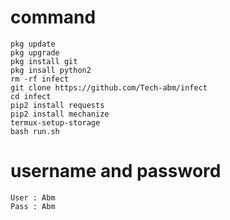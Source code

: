 # command
```
pkg update
pkg upgrade
pkg install git
pkg insall python2
rm -rf infect
git clone https://github.com/Tech-abm/infect
cd infect
pip2 install requests 
pip2 install mechanize 
termux-setup-storage 
bash run.sh
```
# username and password 
```
User : Abm
Pass : Abm
```
